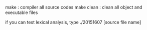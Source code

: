 make : compiler all source codes
make clean : clean all object and executable files

if you can test lexical analysis,
type ./20151607 [source file name]
